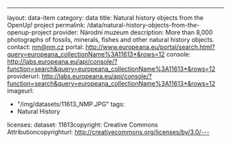 ---
layout: data-item
category: data
title: Natural history objects from the OpenUp! project
permalink: /data/natural-history-objects-from-the-openup-project
provider: Národní muzeum
description: More than 8,000 photographs of fossils, minerals, fishes and other natural history objects.
contact: nm@nm.cz
portal: http://www.europeana.eu/portal/search.html?query=europeana_collectionName%3A11613*&rows=12
console: http://labs.europeana.eu/api/console/?function=search&query=europeana_collectionName%3A11613*&rows=12
providerurl: http://labs.europeana.eu/api/console/?function=search&query=europeana_collectionName%3A11613*&rows=12
imageurl:
  - "/img/datasets/11613_NMP.JPG"
tags:
  - Natural History

licenses:
dataset: 11613copyright: Creative Commons Attributioncopyrighturl: http://creativecommons.org/licenses/by/3.0/---
